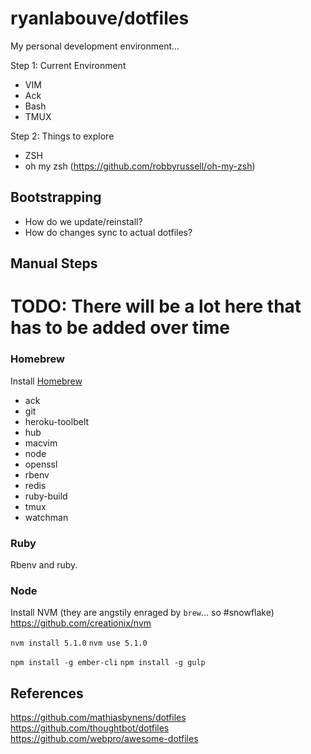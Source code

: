 # ryanlabouve/dotfiles

My personal development environment...

Step 1: Current Environment
* VIM
* Ack
* Bash
* TMUX

Step 2: Things to explore
* ZSH
* oh my zsh (https://github.com/robbyrussell/oh-my-zsh)

## Bootstrapping

* How do we update/reinstall?
* How do changes sync to actual dotfiles?

## Manual Steps

# TODO: There will be a lot here that has to be added over time

### Homebrew

Install [Homebrew](http://brew.sh/)
* ack
* git
* heroku-toolbelt
* hub
* macvim
* node
* openssl
* rbenv
* redis
* ruby-build
* tmux
* watchman

### Ruby

Rbenv and ruby.

### Node

Install NVM (they are angstily enraged by `brew`... so #snowflake)
https://github.com/creationix/nvm

`nvm install 5.1.0`
`nvm use 5.1.0`

`npm install -g ember-cli`
`npm install -g gulp`

## References

https://github.com/mathiasbynens/dotfiles
https://github.com/thoughtbot/dotfiles
https://github.com/webpro/awesome-dotfiles
